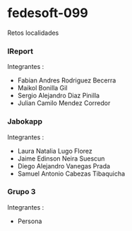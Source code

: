 # fedesoft-099
Retos localidades
### IReport

Integrantes :

 - Fabian Andres Rodriguez Becerra
 - Maikol Bonilla Gil
 - Sergio Alejandro Diaz Pinilla
 - Julian Camilo Mendez Corredor
### Jabokapp

Integrantes :

 - Laura Natalia Lugo Florez
 - Jaime Edinson Neira Suescun
 - Diego Alejandro Vanegas Prada
 - Samuel Antonio Cabezas Tibaquicha

### Grupo 3

Integrantes :

 - Persona
